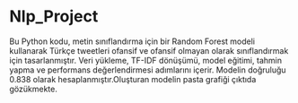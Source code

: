 # Nlp_Project
Bu Python kodu, metin sınıflandırma için bir Random Forest modeli kullanarak Türkçe tweetleri ofansif ve ofansif olmayan olarak sınıflandırmak için tasarlanmıştır. Veri yükleme, TF-IDF dönüşümü, model eğitimi, tahmin yapma ve performans değerlendirmesi adımlarını içerir. Modelin doğruluğu 0.838 olarak hesaplanmıştır.Oluşturan modelin pasta grafiği çıktıda gözükmekte.
